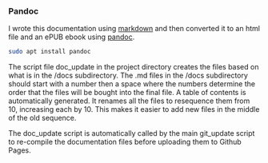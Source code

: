 
### Pandoc

I wrote this documentation using [markdown](https://help.github.com/en/categories/writing-on-github) and then converted it to an html file and an ePUB ebook using [pandoc](https://pandoc.org).

```bash
sudo apt install pandoc
```

The script file doc_update in the project directory creates the files based on what is in the /docs subdirectory. The .md files in the /docs subdirectory should start with a number then a space where the numbers determine the order that the files will be bought into the final file. A table of contents is automatically generated. It renames all the files to resequence them from 10, increasing each by 10. This makes it easier to add new files in the middle of the old sequence.

The doc_update script is automatically called by the main git_update script to re-compile the documentation files before uploading them to Github Pages.

